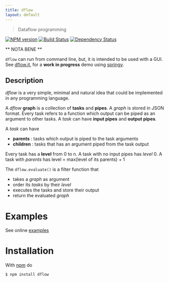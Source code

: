 ```yaml
---
title: dflow
layout: default
---
```


> Dataflow programming

[![NPM version](https://badge.fury.io/js/dflow.png)](http://badge.fury.io/js/dflow) [![Build Status](https://travis-ci.org/fibo/dflow.png?branch=master)](https://travis-ci.org/fibo/dflow.png?branch=master) [![Dependency Status](https://gemnasium.com/fibo/dflow.png)](https://gemnasium.com/fibo/dflow)

** NOTA BENE **

`dflow` can run from command line, but, it is intended to be used with a GUI.
See [dflow.it](http://dflow.it), for a **work in progress** demo using [springy](http://getspringy.com).
 

## Description

*dflow* is a very simple, minimal and natural idea that could be implemented in any programming language.

A *dflow* **graph** is a collection of **tasks** and **pipes**. A *graph* is stored in JSON format.
Every task refers to a function which output can be piped as an argument to other tasks.
A *task* can have **input pipes** and **output pipes**.

A *task* can have 
* **parents**
: tasks which output is piped to the task arguments
* **children**
: tasks that has an argument piped from the task output

Every task has a **level** from 0 to n. A task with no input pipes has *level* 0.
A task with *parents* has level = max(level of its parents) + 1

The `dflow.evaluate()` is a filter function that
  * takes a *graph* as argument
  * order its *tasks* by their *level*
  * executes the tasks and store their output
  * return the evaluated *graph*

# Examples

See online [examples](https://github.com/fibo/dflow/blob/master/examples/README.md)

# Installation

With [npm](https://npmjs.org/) do

```bash
$ npm install dflow
```

